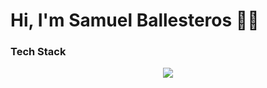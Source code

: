 # Hi, I'm Samuel Ballesteros 🐱‍👓

<!--
**Savid-Woah/Savid-Woah** is a ✨ _special_ ✨ repository because its `README.md` (this file) appears on your GitHub profile.

Here are some ideas to get you started:

- 🔭 I’m currently working on ...
- 🌱 I’m currently learning ...
- 👯 I’m looking to collaborate on ...
- 🤔 I’m looking for help with ...
- 💬 Ask me about ...
- 📫 How to reach me: ...
- 😄 Pronouns: ...
- ⚡ Fun fact: ...
-->


### Tech Stack
<p align="center">
  <a href="https://skillicons.dev">
    <img src="https://skillicons.dev/icons?i=java,kotlin,spring,kafka,aws,docker,kubernetes,,c,vim" />
  </a>
</p>
